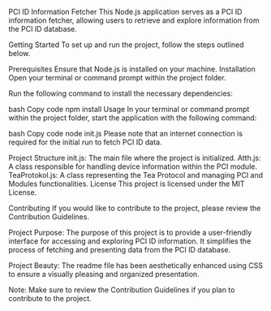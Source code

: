PCI ID Information Fetcher
This Node.js application serves as a PCI ID information fetcher, allowing users to retrieve and explore information from the PCI ID database.

Getting Started
To set up and run the project, follow the steps outlined below.

Prerequisites
Ensure that Node.js is installed on your machine.
Installation
Open your terminal or command prompt within the project folder.

Run the following command to install the necessary dependencies:

bash
Copy code
npm install
Usage
In your terminal or command prompt within the project folder, start the application with the following command:

bash
Copy code
node init.js
Please note that an internet connection is required for the initial run to fetch PCI ID data.

Project Structure
init.js: The main file where the project is initialized.
Atth.js: A class responsible for handling device information within the PCI module.
TeaProtokol.js: A class representing the Tea Protocol and managing PCI and Modules functionalities.
License
This project is licensed under the MIT License.

Contributing
If you would like to contribute to the project, please review the Contribution Guidelines.

Project Purpose: The purpose of this project is to provide a user-friendly interface for accessing and exploring PCI ID information. It simplifies the process of fetching and presenting data from the PCI ID database.

Project Beauty: The readme file has been aesthetically enhanced using CSS to ensure a visually pleasing and organized presentation.

Note: Make sure to review the Contribution Guidelines if you plan to contribute to the project.
